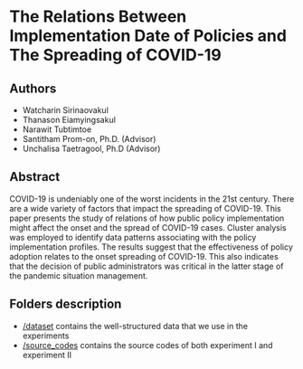 # The Relations Between Implementation Date of Policies and The Spreading of COVID-19
## Authors
- Watcharin Sirinaovakul
- Thanason Eiamyingsakul
- Narawit Tubtimtoe
- Santitham Prom-on, Ph.D. (Advisor)
- Unchalisa Taetragool, Ph.D (Advisor)

## Abstract
COVID-19 is undeniably one of the worst incidents in the 21st century. There are a wide variety of factors that impact the spreading of COVID-19. This paper presents the study of relations of how public policy implementation might affect the onset and the spread of COVID-19 cases. Cluster analysis was employed to identify data patterns associating with the policy implementation profiles. The results suggest that the effectiveness of policy adoption relates to the onset spreading of COVID-19. This also indicates that the decision of public administrators was critical in the latter stage of the pandemic situation management.

## Folders description
- <a href="/dataset">/dataset</a> contains the well-structured data that we use in the experiments
- <a href="/source_codes">/source_codes</a> contains the source codes of both experiment I and experiment II
